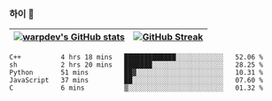 
### 하이 👋
[![warpdev's GitHub stats](https://github-readme-stats.vercel.app/api?username=warpdev&show_icons=true&theme=vue-dark)](#) |[![GitHub Streak](https://github-readme-streak-stats.herokuapp.com/?user=warpdev&theme=dark)](#)
--- | --- |
<!--START_SECTION:waka-->
```text
C++          4 hrs 18 mins   █████████████░░░░░░░░░░░░   52.06 % 
sh           2 hrs 20 mins   ███████░░░░░░░░░░░░░░░░░░   28.25 % 
Python       51 mins         ██▓░░░░░░░░░░░░░░░░░░░░░░   10.31 % 
JavaScript   37 mins         ██░░░░░░░░░░░░░░░░░░░░░░░   07.60 % 
C            6 mins          ▒░░░░░░░░░░░░░░░░░░░░░░░░   01.32 % 
```
<!--END_SECTION:waka-->

<!--
**warpdev/warpdev** is a ✨ _special_ ✨ repository because its `README.md` (this file) appears on your GitHub profile.

Here are some ideas to get you started:

- 🔭 I’m currently working on ...
- 🌱 I’m currently learning ...
- 👯 I’m looking to collaborate on ...
- 🤔 I’m looking for help with ...
- 💬 Ask me about ...
- 📫 How to reach me: ...
- 😄 Pronouns: ...
- ⚡ Fun fact: ...
-->
